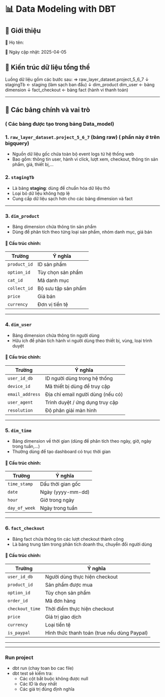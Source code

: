 # 📊 Data Modeling with DBT

## 📌 Giới thiệu
💼 Họ tên: 

📅 Ngày cập nhật: 2025-04-05

## 🧱 Kiến trúc dữ liệu tổng thể

Luồng dữ liệu gồm các bước sau:
=> raw_layer_dataset.project_5_6_7 ↓ stagingTb ← staging (làm sạch ban đầu) ↓ dim_product dim_user ← bảng dimension ↓ fact_checkout ← bảng fact (hành vi thanh toán)

---
## 📁 Các bảng chính và vai trò
### ( Các bảng  được tạo trong bảng Data_model)
### 1. `raw_layer_dataset.project_5_6_7` (bảng raw) (  phần này ở  trên bigquery)
- Nguồn dữ liệu gốc chứa toàn bộ event logs từ hệ thống web
- Bao gồm: thông tin user, hành vi click, lượt xem, checkout, thông tin sản phẩm, giá, thiết bị,...

### 2. `stagingTb`
- Là bảng **staging**: dùng để chuẩn hóa dữ liệu thô
- Loại bỏ dữ liệu không hợp lệ
- Cung cấp dữ liệu sạch  hơn   cho các bảng dimension và fact

---

### 3. `dim_product`
- Bảng dimension chứa thông tin sản phẩm
- Dùng để phân tích theo từng loại sản phẩm, nhóm danh mục, giá bán

#### 🧩 Cấu trúc chính:
| Trường         | Ý nghĩa                                 |
|----------------|------------------------------------------|
| `product_id`   | ID sản phẩm                              |
| `option_id`    | Tùy chọn sản phẩm                        |
| `cat_id`       | Mã danh mục                              |
| `collect_id`   | Bộ sưu tập sản phẩm                      |
| `price`        | Giá bán                                  |
| `currency`     | Đơn vị tiền tệ                           |

---

### 4. `dim_user`
- Bảng dimension chứa thông tin người dùng
- Hữu ích để phân tích hành vi người dùng theo thiết bị, vùng, loại trình duyệt

#### 🧩 Cấu trúc chính:
| Trường         | Ý nghĩa                                  |
|----------------|-------------------------------------------|
| `user_id_db`   | ID người dùng trong hệ thống              |
| `device_id`    | Mã thiết bị dùng để truy cập              |
| `email_address`| Địa chỉ email người dùng (nếu có)         |
| `user_agent`   | Trình duyệt / ứng dụng truy cập           |
| `resolution`   | Độ phân giải màn hình                     |

---

### 5. `dim_time`
- Bảng dimension về thời gian (dùng để phân tích theo ngày, giờ, ngày trong tuần,...)
- Thường dùng để tạo dashboard có trục thời gian

#### 🧩 Cấu trúc chính:
| Trường         | Ý nghĩa                                 |
|----------------|------------------------------------------|
| `time_stamp`   | Dấu thời gian gốc                        |
| `date`         | Ngày (yyyy-mm-dd)                        |
| `hour`         | Giờ trong ngày                           |
| `day_of_week`  | Ngày trong tuần                          |

---

### 6. `fact_checkout`
- Bảng fact chứa thông tin các lượt checkout thành công
- Là bảng trung tâm trong phân tích doanh thu, chuyển đổi người dùng

#### 🧩 Cấu trúc chính:
| Trường             | Ý nghĩa                                 |
|--------------------|------------------------------------------|
| `user_id_db`       | Người dùng thực hiện checkout            |
| `product_id`       | Sản phẩm được mua                        |
| `option_id`        | Tùy chọn sản phẩm                        |
| `order_id`         | Mã đơn hàng                              |
| `checkout_time`    | Thời điểm thực hiện checkout             |
| `price`            | Giá trị giao dịch                        |
| `currency`         | Loại tiền tệ                             |
| `is_paypal`        | Hình thức thanh toán (true nếu dùng Paypal) |

---


--------
###    Run project
 - dbt run  (chay toan bo cac file)
 - dbt test sẽ kiểm tra:
    + Các cột bắt buộc không được null
    + Các ID là duy nhất
    + Các giá trị đúng định nghĩa

